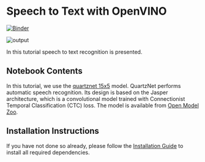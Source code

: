 # Speech to Text with OpenVINO

[![Binder](https://mybinder.org/badge_logo.svg)](https://mybinder.org/v2/gh/openvinotoolkit/openvino_notebooks/HEAD?filepath=notebooks%2F211-speech-to-text%2F211-speech-to-text.ipynb)

![output](https://user-images.githubusercontent.com/36741649/140987347-279de058-55d7-4772-b013-0f2b12deaa61.png)

In this tutorial speech to text recognition is presented.

## Notebook Contents

In this tutorial, we use the [quartznet 15x5](https://docs.openvino.ai/2021.4/omz_models_model_quartznet_15x5_en.html) model. QuartzNet performs automatic speech recognition. Its design is based on the Jasper architecture, which is a convolutional model trained with Connectionist Temporal Classification (CTC) loss. The model is available from [Open Model Zoo](https://github.com/openvinotoolkit/open_model_zoo/).

## Installation Instructions

If you have not done so already, please follow the [Installation Guide](../../README.md) to install all required dependencies.
